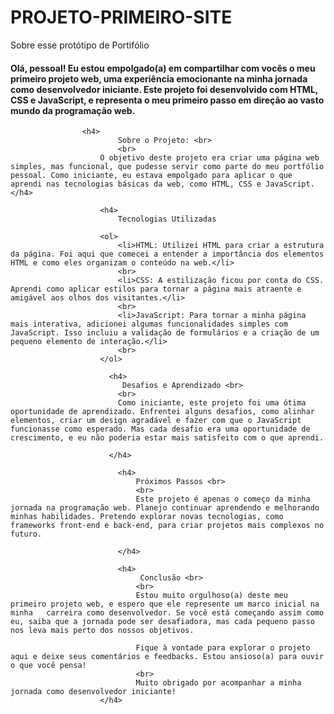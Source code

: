 # PROJETO-PRIMEIRO-SITE
Sobre esse protótipo de Portifólio
                    <h4>
                        Olá, pessoal! Eu estou empolgado(a) em compartilhar com vocês o meu primeiro projeto web, uma experiência emocionante na minha jornada como desenvolvedor iniciante. Este projeto foi desenvolvido com HTML, CSS e JavaScript, e representa o meu primeiro passo em direção ao vasto mundo da programação web. </h4>

                    <h4>
                            Sobre o Projeto: <br>
                            <br>
                        O objetivo deste projeto era criar uma página web simples, mas funcional, que pudesse servir como parte do meu portfólio pessoal. Como iniciante, eu estava empolgado para aplicar o que aprendi nas tecnologias básicas da web, como HTML, CSS e JavaScript. </h4>

                        <h4>
                            Tecnologias Utilizadas

                        <ol>
                            <li>HTML: Utilizei HTML para criar a estrutura da página. Foi aqui que comecei a entender a importância dos elementos HTML e como eles organizam o conteúdo na web.</li>
                            <br>
                            <li>CSS: A estilização ficou por conta do CSS. Aprendi como aplicar estilos para tornar a página mais atraente e amigável aos olhos dos visitantes.</li>
                            <br>
                            <li>JavaScript: Para tornar a minha página mais interativa, adicionei algumas funcionalidades simples com JavaScript. Isso incluiu a validação de formulários e a criação de um pequeno elemento de interação.</li>
                            <br>
                        </ol>

                          <h4>
                             Desafios e Aprendizado <br>
                            <br>
                            Como iniciante, este projeto foi uma ótima oportunidade de aprendizado. Enfrentei alguns desafios, como alinhar elementos, criar um design agradável e fazer com que o JavaScript funcionasse como esperado. Mas cada desafio era uma oportunidade de crescimento, e eu não poderia estar mais satisfeito com o que aprendi.

                          </h4>

                            <h4>
                                Próximos Passos <br>
                                <br>
                                Este projeto é apenas o começo da minha jornada na programação web. Planejo continuar aprendendo e melhorando minhas habilidades. Pretendo explorar novas tecnologias, como frameworks front-end e back-end, para criar projetos mais complexos no futuro.

                            </h4>

                            <h4>
                                 Conclusão <br>
                                <br>
                                Estou muito orgulhoso(a) deste meu primeiro projeto web, e espero que ele represente um marco inicial na minha   carreira como desenvolvedor. Se você está começando assim como eu, saiba que a jornada pode ser desafiadora, mas cada pequeno passo nos leva mais perto dos nossos objetivos.
    
                                Fique à vontade para explorar o projeto aqui e deixe seus comentários e feedbacks. Estou ansioso(a) para ouvir o que você pensa!
                                <br>
                                Muito obrigado por acompanhar a minha jornada como desenvolvedor iniciante!
                        </h4>
